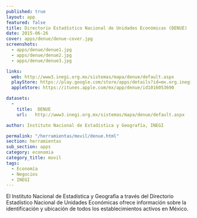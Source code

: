 ```yaml
---
published: true
layout: app
featured: false
title: Directorio Estadístico Nacional de Unidades Económicas (DENUE)
date: 2015-06-26
cover: apps/denue/denue-cover.jpg
screenshots:
  - apps/denue/denue1.jpg
  - apps/denue/denue2.jpg
  - apps/denue/denue3.jpg

links:
  web: http://www3.inegi.org.mx/sistemas/mapa/denue/default.aspx
  playStore: https://play.google.com/store/apps/details?id=mx.org.inegi.denuemv
  appleStore: https://itunes.apple.com/mx/app/denue/id1016053690

datasets:
  -
    title:  DENUE
    url:   http://www3.inegi.org.mx/sistemas/mapa/denue/default.aspx

author: Instituto Nacional de Estadística y Geografía, INEGI

permalink: "/herramientas/movil/denue.html"
section: herramientas
sub_section: apps
category: economia
category_title: movil
tags:
  - Economía
  - Negocios
  - INEGI
---
```


El Instituto Nacional de Estadística y Geografía a través del Directorio Estadístico Nacional de Unidades Económicas ofrece información sobre la identificación y ubicación de todos los establecimientos activos en México.
